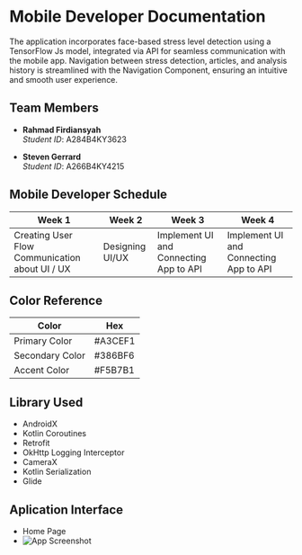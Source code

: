 # Mobile Developer Documentation
The application incorporates face-based stress level detection using a TensorFlow Js model, integrated via API for seamless communication with the mobile app. Navigation between stress detection, articles, and analysis history is streamlined with the Navigation Component, ensuring an intuitive and smooth user experience.

## Team Members
- **Rahmad Firdiansyah**  
  *Student ID*: A284B4KY3623 

- **Steven Gerrard**  
  *Student ID*: A266B4KY4215 
  

## Mobile Developer Schedule

| Week 1                 | Week 2                   | Week 3                               | Week 4                                  |
| ---------------------- | ------------------------ | ------------------------------------ | --------------------------------------- |
| Creating User Flow Communication about UI / UX  | Designing UI/UX   | Implement UI and Connecting App to API | Implement UI and Connecting App to API |



## Color Reference

| Color             | Hex                                                                |
| ----------------- | ------------------------------------------------------------------ |
| Primary Color | #A3CEF1 |
| Secondary Color | #386BF6 |
| Accent Color | #F5B7B1 |




## Library Used
- AndroidX
- Kotlin Coroutines
- Retrofit
- OkHttp Logging Interceptor
- CameraX
- Kotlin Serialization
- Glide

## Aplication Interface

- Home Page
- ![App Screenshot](https://drive.google.com/file/d/1SU5KvDwsTZiqwlwF80L-DljcGp8ptSJW/view?usp=drive_link)

